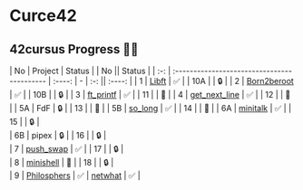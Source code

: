 # Curce42
## 42cursus Progress 💪🏻
<!--

| No  | Project                                     | Status | * ******************************* * |
| :-: | :------------------------------------------ | :----: | *                                 * |
| 1   | [Libft](../../../42-libft)                  | ✅     | *             :::      ::::::::   * |
| 10A | cub3d                                       | 🔒     | *           :+:      :+:    :+:   * |
| 20  | NetPractice                                 | 🔒     | *         +:+ +:+         +:+     * |
| 2   | [Born2beroot](../../../42-born2beroot)      | 📝     | *       +#+  +:+       +#+        * |
| 10B | miniRT                                      | 📝     | *     +#+#+#+#+#+   +#+           * |
| 21  | ft_containers                               | 🔒     | *          #+#    #+#             * |
| 3   | [ft_printf](../../../42-ft_printf)          | ✅     | *         ###   ##########+       * |
| 11  | [CPP Module 00](../../../42-cpp_module_00)  | 🔒     | *                                 * |
| 22A | ft_irc                                      | 🔒     | * ******************************* * |
| 4   | [get_next_line](../../../42-get_next_line)  | ✅     |                                     |                                   
| 12  | [CPP Module 01](../../../42-cpp_module_01). | 🔒     |                                     |
| 22B | webserv                                     | 🔒     |                                     |


-->
| No  | Project                                  | Status    |   | No  || Status | 
| :-: | :------------------------------------------ | :----: | - | :-: || :----: | 
| 1   | [Libft](../../../42-libft)                  | ✅     |   | 10A | | 🔒     | 
| 2   | [Born2beroot](../../../42-born2beroot)      | ✅     |   | 10B | | 🔒     | 
| 3   | [ft_printf](../../../42-ft_printf)          | ✅     |   | 11  | | 📝     | 
| 4   | [get_next_line](../../../42-get_next_line)  | ✅     |   | 12  | | 📝     | 
| 5A  | FdF                                         | 🔒     |   | 13  | | 📝     | 
| 5B  | [so_long](../../../42-so_long)              | ✅     |   | 14  | | 📝     | 
| 6A  | [minitalk](../../../42-minitalk)            | ✅     |   | 15  | | 🔒     |  
| 6B  | pipex                                       | 🔒     |   | 16  | | 🔒     |  
| 7   | [push_swap](../../../42-push_swap)          | ✅     |   | 17  | | 🔒     |  
| 8   | [minishell](../../../../bunyod16/minishell) | 📝     |   | 18  | | 🔒     |  
| 9   | [Philosphers](../../../42-philosophers)     | ✅     |    [netwhat](../../../42-netwhat) | ✅      |
